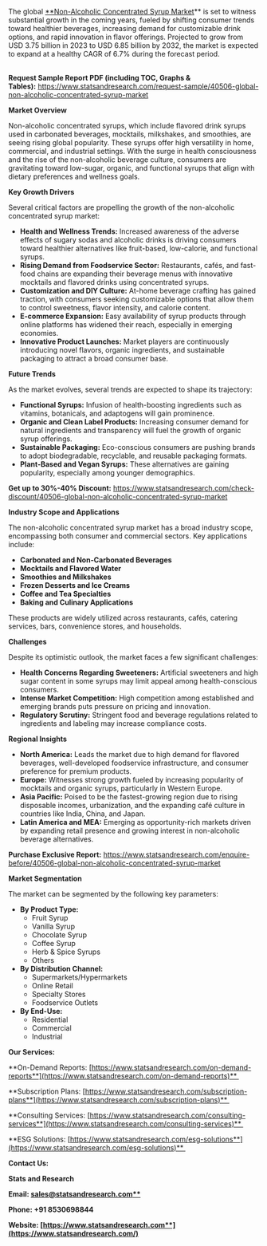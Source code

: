 ﻿The global [**Non-Alcoholic Concentrated Syrup Market](https://www.statsandresearch.com/report/40506-global-non-alcoholic-concentrated-syrup-market)** is set to witness substantial growth in the coming years, fueled by shifting consumer trends toward healthier beverages, increasing demand for customizable drink options, and rapid innovation in flavor offerings. Projected to grow from USD 3.75 billion in 2023 to USD 6.85 billion by 2032, the market is expected to expand at a healthy CAGR of 6.7% during the forecast period.

\
**Request Sample Report PDF (including TOC, Graphs & Tables):** <https://www.statsandresearch.com/request-sample/40506-global-non-alcoholic-concentrated-syrup-market> 

**Market Overview**

Non-alcoholic concentrated syrups, which include flavored drink syrups used in carbonated beverages, mocktails, milkshakes, and smoothies, are seeing rising global popularity. These syrups offer high versatility in home, commercial, and industrial settings. With the surge in health consciousness and the rise of the non-alcoholic beverage culture, consumers are gravitating toward low-sugar, organic, and functional syrups that align with dietary preferences and wellness goals.

**Key Growth Drivers**

Several critical factors are propelling the growth of the non-alcoholic concentrated syrup market:

- **Health and Wellness Trends:** Increased awareness of the adverse effects of sugary sodas and alcoholic drinks is driving consumers toward healthier alternatives like fruit-based, low-calorie, and functional syrups.
- **Rising Demand from Foodservice Sector:** Restaurants, cafés, and fast-food chains are expanding their beverage menus with innovative mocktails and flavored drinks using concentrated syrups.
- **Customization and DIY Culture:** At-home beverage crafting has gained traction, with consumers seeking customizable options that allow them to control sweetness, flavor intensity, and calorie content.
- **E-commerce Expansion:** Easy availability of syrup products through online platforms has widened their reach, especially in emerging economies.
- **Innovative Product Launches:** Market players are continuously introducing novel flavors, organic ingredients, and sustainable packaging to attract a broad consumer base.

**Future Trends**

As the market evolves, several trends are expected to shape its trajectory:

- **Functional Syrups:** Infusion of health-boosting ingredients such as vitamins, botanicals, and adaptogens will gain prominence.
- **Organic and Clean Label Products:** Increasing consumer demand for natural ingredients and transparency will fuel the growth of organic syrup offerings.
- **Sustainable Packaging:** Eco-conscious consumers are pushing brands to adopt biodegradable, recyclable, and reusable packaging formats.
- **Plant-Based and Vegan Syrups:** These alternatives are gaining popularity, especially among younger demographics.

**Get up to 30%-40% Discount:** <https://www.statsandresearch.com/check-discount/40506-global-non-alcoholic-concentrated-syrup-market> 

**Industry Scope and Applications**

The non-alcoholic concentrated syrup market has a broad industry scope, encompassing both consumer and commercial sectors. Key applications include:

- **Carbonated and Non-Carbonated Beverages**
- **Mocktails and Flavored Water**
- **Smoothies and Milkshakes**
- **Frozen Desserts and Ice Creams**
- **Coffee and Tea Specialties**
- **Baking and Culinary Applications**

These products are widely utilized across restaurants, cafés, catering services, bars, convenience stores, and households.

**Challenges**

Despite its optimistic outlook, the market faces a few significant challenges:

- **Health Concerns Regarding Sweeteners:** Artificial sweeteners and high sugar content in some syrups may limit appeal among health-conscious consumers.
- **Intense Market Competition:** High competition among established and emerging brands puts pressure on pricing and innovation.
- **Regulatory Scrutiny:** Stringent food and beverage regulations related to ingredients and labeling may increase compliance costs.

**Regional Insights**

- **North America:** Leads the market due to high demand for flavored beverages, well-developed foodservice infrastructure, and consumer preference for premium products.
- **Europe:** Witnesses strong growth fueled by increasing popularity of mocktails and organic syrups, particularly in Western Europe.
- **Asia Pacific:** Poised to be the fastest-growing region due to rising disposable incomes, urbanization, and the expanding café culture in countries like India, China, and Japan.
- **Latin America and MEA:** Emerging as opportunity-rich markets driven by expanding retail presence and growing interest in non-alcoholic beverage alternatives.

**Purchase Exclusive Report:** <https://www.statsandresearch.com/enquire-before/40506-global-non-alcoholic-concentrated-syrup-market> 

**Market Segmentation**

The market can be segmented by the following key parameters:

- **By Product Type:**
  - Fruit Syrup
  - Vanilla Syrup
  - Chocolate Syrup
  - Coffee Syrup
  - Herb & Spice Syrups
  - Others
- **By Distribution Channel:**
  - Supermarkets/Hypermarkets
  - Online Retail
  - Specialty Stores
  - Foodservice Outlets
- **By End-Use:**
  - Residential
  - Commercial
  - Industrial

**Our Services:** 

**On-Demand Reports: [https://www.statsandresearch.com/on-demand-reports**](https://www.statsandresearch.com/on-demand-reports)** 

**Subscription Plans: [https://www.statsandresearch.com/subscription-plans**](https://www.statsandresearch.com/subscription-plans)** 

**Consulting Services: [https://www.statsandresearch.com/consulting-services**](https://www.statsandresearch.com/consulting-services)** 

**ESG Solutions: [https://www.statsandresearch.com/esg-solutions**](https://www.statsandresearch.com/esg-solutions)** 

**Contact Us:** 

**Stats and Research** 

**Email: [sales@statsandresearch.com**](mailto:sales@statsandresearch.com)** 

**Phone: +91 8530698844** 

**Website: [https://www.statsandresearch.com**](https://www.statsandresearch.com/)**

